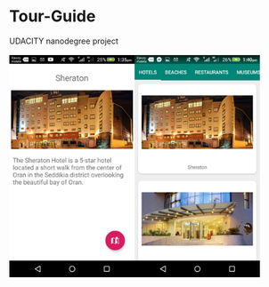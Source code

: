 # Tour-Guide
UDACITY nanodegree project
<br/>
<br/>
<img align="left" width="225" height="400" src="screenshots/Screenshot_2019-05-10-13-35-28.png" />
<img align="left" width="225" height="400" src="screenshots/Screenshot_2019-05-10-13-40-53.png" />
